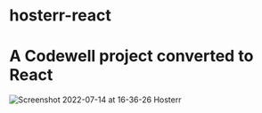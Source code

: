 # hosterr-react
# A Codewell project converted to React
![Screenshot 2022-07-14 at 16-36-26 Hosterr](https://user-images.githubusercontent.com/82536545/179009129-cd56d7f5-fda4-4795-b62f-eb903260f329.png)
